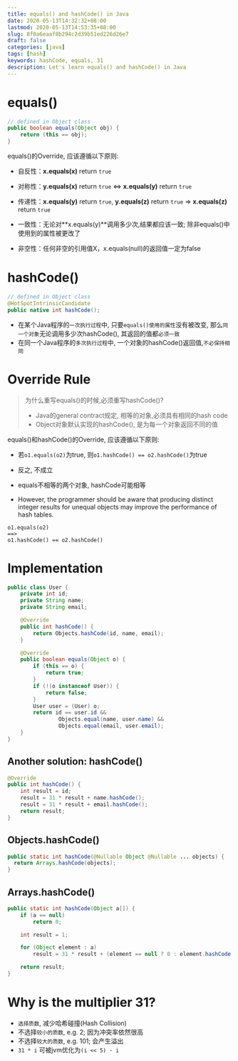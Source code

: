 ```yaml
---
title: equals() and hashCode() in Java
date: 2020-05-13T14:32:32+08:00
lastmod: 2020-05-13T14:53:35+08:00
slug: 8f0a6eaaf8b294c2d39b51ed226d26e7
draft: false
categories: [java]
tags: [hash]
keywords: hashCode, equals, 31 
description: Let's learn equals() and hashCode() in Java
---
```

# equals()

```java
// defined in Object class
public boolean equals(Object obj) {
	return (this == obj);
}
```

equals()的Override, 应该遵循以下原则:

-   自反性：**x.equals(x)** return `true`

-   对称性：**y.equals(x)** return `true` <=> **x.equals(y)** return `true`

-   传递性：**x.equals(y)** return `true`, **y.equals(z)** return `true` => **x.equals(z)** return `true`

-   一致性：无论对**x.equals(y)**调用多少次,结果都应该一致; 除非equals()中使用到的属性被更改了

-   非空性：任何非空的引用值X，x.equals(null)的返回值一定为false

# hashCode()

```java
// defined in Object class
@HotSpotIntrinsicCandidate
public native int hashCode();
```

-   在某个Java程序的`一次执行过程`中, 只要`equals()使用的属性`没有被改变, 那么`同一个对象`无论调用多少次hashCode(), 其返回的值都`必须一致`
-   在同一个Java程序的`多次执行过程`中, 一个对象的hashCode()返回值,`不必保持相同`

# Override Rule

>   为什么重写equals()的时候,必须重写hashCode()?
>
>   -   Java的general contract规定, 相等的对象,必须具有相同的hash code
>   -   Object对象默认实现的hashCode(), 是为每一个对象返回不同的值

equals()和hashCode()的Override, 应该遵循以下原则:

-   若`o1.equals(o2)`为true, 则`o1.hashCode() == o2.hashCode()`为true

-   反之, 不成立

-   equals不相等的两个对象, hashCode可能相等

-   However, the programmer should be aware that producing distinct integer results for unequal objects may improve the performance of hash tables.


```text
o1.equals(o2) 
==> 
o1.hashCode() == o2.hashCode()
```

# Implementation

```java
public class User {
    private int id;
    private String name;
    private String email;

    @Override
    public int hashCode() {
        return Objects.hashCode(id, name, email);
    }

    @Override
    public boolean equals(Object o) {
        if (this == o) {
            return true;
        }
        if (!(o instanceof User)) {
            return false;
        }
        User user = (User) o;
        return id == user.id &&
                Objects.equal(name, user.name) &&
                Objects.equal(email, user.email);
    }
}
```

## Another solution: hashCode()

```java
@Override
public int hashCode() {
    int result = id;
    result = 31 * result + name.hashCode();
    result = 31 * result + email.hashCode();
    return result;
}
```

## Objects.hashCode()

```java
public static int hashCode(@Nullable Object @Nullable ... objects) {
  return Arrays.hashCode(objects);
}
```

## Arrays.hashCode()

```java
public static int hashCode(Object a[]) {
    if (a == null)
        return 0;

    int result = 1;

    for (Object element : a)
        result = 31 * result + (element == null ? 0 : element.hashCode());

    return result;
}
```

# Why is the multiplier 31?

-   `选择质数`, 减少哈希碰撞(Hash Collision)
-   不选择`较小的质数`, e.g. 2; 因为冲突率依然很高
-   不选择`较大的质数`, e.g. 101; 会产生溢出
-   `31 * i` 可被jvm优化为`(i << 5) - i`
